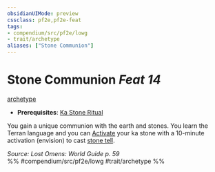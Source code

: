 ```yaml
---
obsidianUIMode: preview
cssclass: pf2e,pf2e-feat
tags:
- compendium/src/pf2e/lowg
- trait/archetype
aliases: ["Stone Communion"]
---
```

# Stone Communion  *Feat 14*  
[archetype](archetype.md "Archetype Feat Trait")  

- **Prerequisites**: [Ka Stone Ritual](ka-stone-ritual-lowg.md)

You gain a unique communion with the earth and stones. You learn the Terran language and you can [Activate](activate-an-item.md) your ka stone with a 10-minute activation (envision) to cast [stone tell](stone-tell.md).

*Source: Lost Omens: World Guide p. 59*  
%% #compendium/src/pf2e/lowg #trait/archetype %%